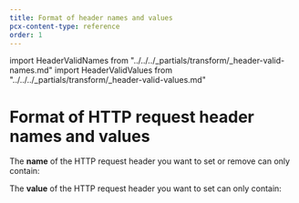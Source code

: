 ```yaml
---
title: Format of header names and values
pcx-content-type: reference
order: 1
---
```


import HeaderValidNames from "../../../\_partials/transform/\_header-valid-names.md"
import HeaderValidValues from "../../../\_partials/transform/\_header-valid-values.md"

# Format of HTTP request header names and values

The **name** of the HTTP request header you want to set or remove can only contain:

<HeaderValidNames/>

The **value** of the HTTP request header you want to set can only contain:

<HeaderValidValues/>
